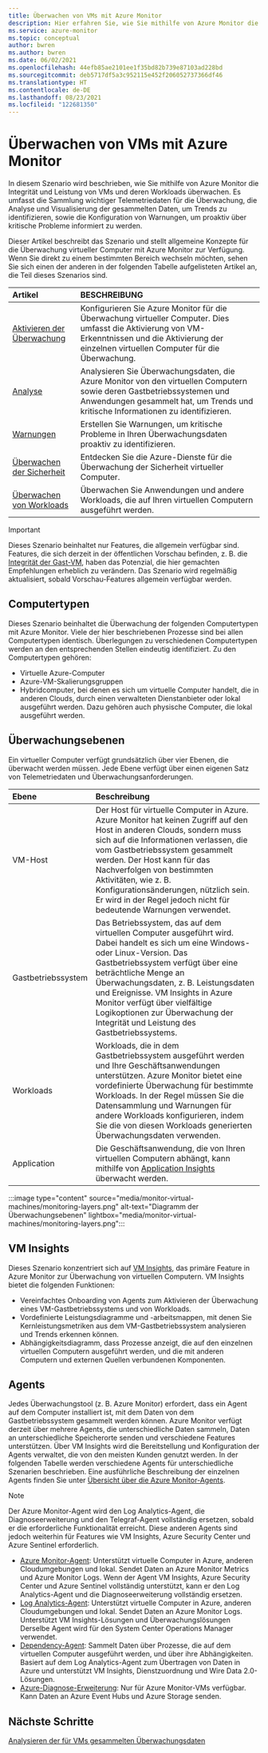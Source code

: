 ```yaml
---
title: Überwachen von VMs mit Azure Monitor
description: Hier erfahren Sie, wie Sie mithilfe von Azure Monitor die Integrität und Leistung von VMs und deren Workloads überwachen.
ms.service: azure-monitor
ms.topic: conceptual
author: bwren
ms.author: bwren
ms.date: 06/02/2021
ms.openlocfilehash: 44efb85ae2101ee1f35bd82b739e87103ad228bd
ms.sourcegitcommit: deb5717df5a3c952115e452f206052737366df46
ms.translationtype: HT
ms.contentlocale: de-DE
ms.lasthandoff: 08/23/2021
ms.locfileid: "122681350"
---
```

# <a name="monitor-virtual-machines-with-azure-monitor"></a>Überwachen von VMs mit Azure Monitor
In diesem Szenario wird beschrieben, wie Sie mithilfe von Azure Monitor die Integrität und Leistung von VMs und deren Workloads überwachen. Es umfasst die Sammlung wichtiger Telemetriedaten für die Überwachung, die Analyse und Visualisierung der gesammelten Daten, um Trends zu identifizieren, sowie die Konfiguration von Warnungen, um proaktiv über kritische Probleme informiert zu werden.

Dieser Artikel beschreibt das Szenario und stellt allgemeine Konzepte für die Überwachung virtueller Computer mit Azure Monitor zur Verfügung. Wenn Sie direkt zu einem bestimmten Bereich wechseln möchten, sehen Sie sich einen der anderen in der folgenden Tabelle aufgelisteten Artikel an, die Teil dieses Szenarios sind.

| Artikel | BESCHREIBUNG |
|:---|:---|
| [Aktivieren der Überwachung](monitor-virtual-machine-configure.md) | Konfigurieren Sie Azure Monitor für die Überwachung virtueller Computer. Dies umfasst die Aktivierung von VM-Erkenntnissen und die Aktivierung der einzelnen virtuellen Computer für die Überwachung.  |
| [Analyse](monitor-virtual-machine-analyze.md) | Analysieren Sie Überwachungsdaten, die Azure Monitor von den virtuellen Computern sowie deren Gastbetriebssystemen und Anwendungen gesammelt hat, um Trends und kritische Informationen zu identifizieren. |
| [Warnungen](monitor-virtual-machine-alerts.md)   | Erstellen Sie Warnungen, um kritische Probleme in Ihren Überwachungsdaten proaktiv zu identifizieren. |
| [Überwachen der Sicherheit](monitor-virtual-machine-security.md) | Entdecken Sie die Azure-Dienste für die Überwachung der Sicherheit virtueller Computer. |
| [Überwachen von Workloads](monitor-virtual-machine-workloads.md) | Überwachen Sie Anwendungen und andere Workloads, die auf Ihren virtuellen Computern ausgeführt werden. |

> [!IMPORTANT]
> Dieses Szenario beinhaltet nur Features, die allgemein verfügbar sind. Features, die sich derzeit in der öffentlichen Vorschau befinden, z. B. die [Integrität der Gast-VM](vminsights-health-overview.md), haben das Potenzial, die hier gemachten Empfehlungen erheblich zu verändern. Das Szenario wird regelmäßig aktualisiert, sobald Vorschau-Features allgemein verfügbar werden.

## <a name="types-of-machines"></a>Computertypen
Dieses Szenario beinhaltet die Überwachung der folgenden Computertypen mit Azure Monitor. Viele der hier beschriebenen Prozesse sind bei allen Computertypen identisch. Überlegungen zu verschiedenen Computertypen werden an den entsprechenden Stellen eindeutig identifiziert. Zu den Computertypen gehören: 

- Virtuelle Azure-Computer
- Azure-VM-Skalierungsgruppen
- Hybridcomputer, bei denen es sich um virtuelle Computer handelt, die in anderen Clouds, durch einen verwalteten Dienstanbieter oder lokal ausgeführt werden. Dazu gehören auch physische Computer, die lokal ausgeführt werden.

## <a name="layers-of-monitoring"></a>Überwachungsebenen
Ein virtueller Computer verfügt grundsätzlich über vier Ebenen, die überwacht werden müssen. Jede Ebene verfügt über einen eigenen Satz von Telemetriedaten und Überwachungsanforderungen. 

| Ebene | Beschreibung |
|:---|:---|
| VM-Host | Der Host für virtuelle Computer in Azure. Azure Monitor hat keinen Zugriff auf den Host in anderen Clouds, sondern muss sich auf die Informationen verlassen, die vom Gastbetriebssystem gesammelt werden. Der Host kann für das Nachverfolgen von bestimmten Aktivitäten, wie z. B. Konfigurationsänderungen, nützlich sein. Er wird in der Regel jedoch nicht für bedeutende Warnungen verwendet. |
| Gastbetriebssystem | Das Betriebssystem, das auf dem virtuellen Computer ausgeführt wird. Dabei handelt es sich um eine Windows- oder Linux-Version. Das Gastbetriebssystem verfügt über eine beträchtliche Menge an Überwachungsdaten, z. B. Leistungsdaten und Ereignisse. VM Insights in Azure Monitor verfügt über vielfältige Logikoptionen zur Überwachung der Integrität und Leistung des Gastbetriebssystems. |
| Workloads | Workloads, die in dem Gastbetriebssystem ausgeführt werden und Ihre Geschäftsanwendungen unterstützen. Azure Monitor bietet eine vordefinierte Überwachung für bestimmte Workloads. In der Regel müssen Sie die Datensammlung und Warnungen für andere Workloads konfigurieren, indem Sie die von diesen Workloads generierten Überwachungsdaten verwenden. |
| Application | Die Geschäftsanwendung, die von Ihren virtuellen Computern abhängt, kann mithilfe von [Application Insights](../app/app-insights-overview.md) überwacht werden. 

:::image type="content" source="media/monitor-virtual-machines/monitoring-layers.png" alt-text="Diagramm der Überwachungsebenen" lightbox="media/monitor-virtual-machines/monitoring-layers.png":::

## <a name="vm-insights"></a>VM Insights
Dieses Szenario konzentriert sich auf [VM Insights](../vm/vminsights-overview.md), das primäre Feature in Azure Monitor zur Überwachung von virtuellen Computern. VM Insights bietet die folgenden Funktionen:

- Vereinfachtes Onboarding von Agents zum Aktivieren der Überwachung eines VM-Gastbetriebssystems und von Workloads. 
- Vordefinierte Leistungsdiagramme und -arbeitsmappen, mit denen Sie Kernleistungsmetriken aus dem VM-Gastbetriebssystem analysieren und Trends erkennen können.
- Abhängigkeitsdiagramm, dass Prozesse anzeigt, die auf den einzelnen virtuellen Computern ausgeführt werden, und die mit anderen Computern und externen Quellen verbundenen Komponenten.

## <a name="agents"></a>Agents
Jedes Überwachungstool (z. B. Azure Monitor) erfordert, dass ein Agent auf dem Computer installiert ist, mit dem Daten von dem Gastbetriebssystem gesammelt werden können. Azure Monitor verfügt derzeit über mehrere Agents, die unterschiedliche Daten sammeln, Daten an unterschiedliche Speicherorte senden und verschiedene Features unterstützen. Über VM Insights wird die Bereitstellung und Konfiguration der Agents verwaltet, die von den meisten Kunden genutzt werden. In der folgenden Tabelle werden verschiedene Agents für unterschiedliche Szenarien beschrieben. Eine ausführliche Beschreibung der einzelnen Agents finden Sie unter [Übersicht über die Azure Monitor-Agents](../agents/agents-overview.md).

> [!NOTE]
> Der Azure Monitor-Agent wird den Log Analytics-Agent, die Diagnoseerweiterung und den Telegraf-Agent vollständig ersetzen, sobald er die erforderliche Funktionalität erreicht. Diese anderen Agents sind jedoch weiterhin für Features wie VM Insights, Azure Security Center und Azure Sentinel erforderlich.

- [Azure Monitor-Agent](../agents/agents-overview.md#azure-monitor-agent): Unterstützt virtuelle Computer in Azure, anderen Cloudumgebungen und lokal. Sendet Daten an Azure Monitor Metrics und Azure Monitor Logs. Wenn der Agent VM Insights, Azure Security Center und Azure Sentinel vollständig unterstützt, kann er den Log Analytics-Agent und die Diagnoseerweiterung vollständig ersetzen.
- [Log Analytics-Agent](../agents/agents-overview.md#log-analytics-agent): Unterstützt virtuelle Computer in Azure, anderen Cloudumgebungen und lokal. Sendet Daten an Azure Monitor Logs. Unterstützt VM Insights-Lösungen und Überwachungslösungen Derselbe Agent wird für den System Center Operations Manager verwendet.
- [Dependency-Agent](../agents/agents-overview.md#dependency-agent): Sammelt Daten über Prozesse, die auf dem virtuellen Computer ausgeführt werden, und über ihre Abhängigkeiten. Basiert auf dem Log Analytics-Agent zum Übertragen von Daten in Azure und unterstützt VM Insights, Dienstzuordnung und Wire Data 2.0-Lösungen.
- [Azure-Diagnose-Erweiterung](../agents/agents-overview.md#azure-diagnostics-extension): Nur für Azure Monitor-VMs verfügbar. Kann Daten an Azure Event Hubs und Azure Storage senden.

## <a name="next-steps"></a>Nächste Schritte

[Analysieren der für VMs gesammelten Überwachungsdaten](monitor-virtual-machine-analyze.md)
